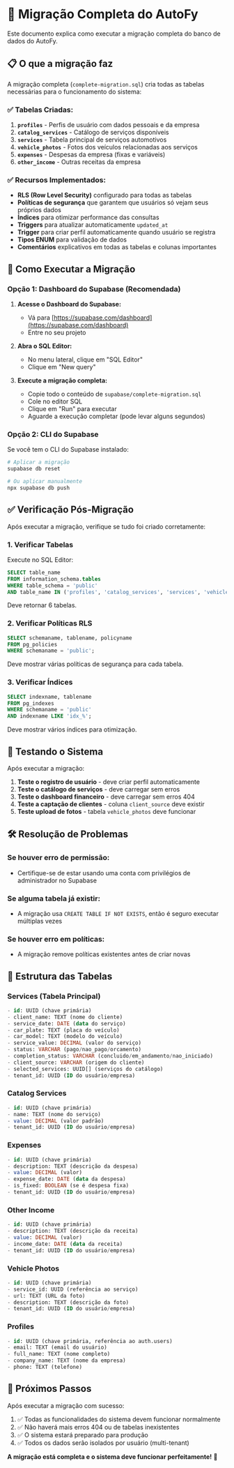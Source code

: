 # 🔧 Migração Completa do AutoFy

Este documento explica como executar a migração completa do banco de dados do AutoFy.

## 📋 O que a migração faz

A migração completa (`complete-migration.sql`) cria todas as tabelas necessárias para o funcionamento do sistema:

### ✅ Tabelas Criadas:
1. **`profiles`** - Perfis de usuário com dados pessoais e da empresa
2. **`catalog_services`** - Catálogo de serviços disponíveis 
3. **`services`** - Tabela principal de serviços automotivos
4. **`vehicle_photos`** - Fotos dos veículos relacionadas aos serviços
5. **`expenses`** - Despesas da empresa (fixas e variáveis)
6. **`other_income`** - Outras receitas da empresa

### ✅ Recursos Implementados:
- **RLS (Row Level Security)** configurado para todas as tabelas
- **Políticas de segurança** que garantem que usuários só vejam seus próprios dados
- **Índices** para otimizar performance das consultas
- **Triggers** para atualizar automaticamente `updated_at`
- **Trigger** para criar perfil automaticamente quando usuário se registra
- **Tipos ENUM** para validação de dados
- **Comentários** explicativos em todas as tabelas e colunas importantes

## 🚀 Como Executar a Migração

### Opção 1: Dashboard do Supabase (Recomendada)

1. **Acesse o Dashboard do Supabase:**
   - Vá para [https://supabase.com/dashboard](https://supabase.com/dashboard)
   - Entre no seu projeto

2. **Abra o SQL Editor:**
   - No menu lateral, clique em "SQL Editor"
   - Clique em "New query"

3. **Execute a migração completa:**
   - Copie todo o conteúdo de `supabase/complete-migration.sql`
   - Cole no editor SQL
   - Clique em "Run" para executar
   - Aguarde a execução completar (pode levar alguns segundos)

### Opção 2: CLI do Supabase

Se você tem o CLI do Supabase instalado:

```bash
# Aplicar a migração
supabase db reset

# Ou aplicar manualmente
npx supabase db push
```

## ✅ Verificação Pós-Migração

Após executar a migração, verifique se tudo foi criado corretamente:

### 1. Verificar Tabelas
Execute no SQL Editor:
```sql
SELECT table_name 
FROM information_schema.tables 
WHERE table_schema = 'public' 
AND table_name IN ('profiles', 'catalog_services', 'services', 'vehicle_photos', 'expenses', 'other_income');
```

Deve retornar 6 tabelas.

### 2. Verificar Políticas RLS
```sql
SELECT schemaname, tablename, policyname 
FROM pg_policies 
WHERE schemaname = 'public';
```

Deve mostrar várias políticas de segurança para cada tabela.

### 3. Verificar Índices
```sql
SELECT indexname, tablename 
FROM pg_indexes 
WHERE schemaname = 'public' 
AND indexname LIKE 'idx_%';
```

Deve mostrar vários índices para otimização.

## 🔄 Testando o Sistema

Após executar a migração:

1. **Teste o registro de usuário** - deve criar perfil automaticamente
2. **Teste o catálogo de serviços** - deve carregar sem erros
3. **Teste o dashboard financeiro** - deve carregar sem erros 404
4. **Teste a captação de clientes** - coluna `client_source` deve existir
5. **Teste upload de fotos** - tabela `vehicle_photos` deve funcionar

## 🛠️ Resolução de Problemas

### Se houver erro de permissão:
- Certifique-se de estar usando uma conta com privilégios de administrador no Supabase

### Se alguma tabela já existir:
- A migração usa `CREATE TABLE IF NOT EXISTS`, então é seguro executar múltiplas vezes

### Se houver erro em políticas:
- A migração remove políticas existentes antes de criar novas

## 📝 Estrutura das Tabelas

### Services (Tabela Principal)
```sql
- id: UUID (chave primária)
- client_name: TEXT (nome do cliente)
- service_date: DATE (data do serviço)
- car_plate: TEXT (placa do veículo)
- car_model: TEXT (modelo do veículo)
- service_value: DECIMAL (valor do serviço)
- status: VARCHAR (pago/nao_pago/orcamento)
- completion_status: VARCHAR (concluido/em_andamento/nao_iniciado)
- client_source: VARCHAR (origem do cliente)
- selected_services: UUID[] (serviços do catálogo)
- tenant_id: UUID (ID do usuário/empresa)
```

### Catalog Services
```sql
- id: UUID (chave primária)
- name: TEXT (nome do serviço)
- value: DECIMAL (valor padrão)
- tenant_id: UUID (ID do usuário/empresa)
```

### Expenses
```sql
- id: UUID (chave primária)
- description: TEXT (descrição da despesa)
- value: DECIMAL (valor)
- expense_date: DATE (data da despesa)
- is_fixed: BOOLEAN (se é despesa fixa)
- tenant_id: UUID (ID do usuário/empresa)
```

### Other Income
```sql
- id: UUID (chave primária)
- description: TEXT (descrição da receita)
- value: DECIMAL (valor)
- income_date: DATE (data da receita)
- tenant_id: UUID (ID do usuário/empresa)
```

### Vehicle Photos
```sql
- id: UUID (chave primária)
- service_id: UUID (referência ao serviço)
- url: TEXT (URL da foto)
- description: TEXT (descrição da foto)
- tenant_id: UUID (ID do usuário/empresa)
```

### Profiles
```sql
- id: UUID (chave primária, referência ao auth.users)
- email: TEXT (email do usuário)
- full_name: TEXT (nome completo)
- company_name: TEXT (nome da empresa)
- phone: TEXT (telefone)
```

## 🎉 Próximos Passos

Após executar a migração com sucesso:

1. ✅ Todas as funcionalidades do sistema devem funcionar normalmente
2. ✅ Não haverá mais erros 404 ou de tabelas inexistentes
3. ✅ O sistema estará preparado para produção
4. ✅ Todos os dados serão isolados por usuário (multi-tenant)

**A migração está completa e o sistema deve funcionar perfeitamente!** 🚀